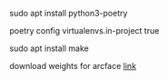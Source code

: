 sudo apt install python3-poetry

poetry config virtualenvs.in-project true

sudo apt install make

download weights for arcface [link](https://drive.google.com/drive/folders/1CHHb_7wbvfjKPFNKVBb76lL5sVfBLcv5)